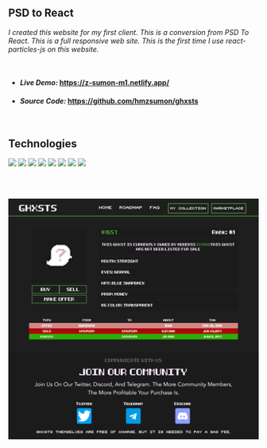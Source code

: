 ## **PSD to React**

_I created this website for my first client. This is a conversion from PSD To React. This is a full responsive web site. This is the first time I use react-particles-js on this website._

<br>

- #### _**Live Demo:**_ https://z-sumon-m1.netlify.app/
- #### _**Source Code:**_ https://github.com/hmzsumon/ghxsts

<br>

## Technologies

![](https://img.shields.io/static/v1?label=&message=HTML&color=red)
![](https://img.shields.io/static/v1?label=&message=CSS&color=<COLOR>)
![](https://img.shields.io/static/v1?label=&message=JAVASCRIPT&color=yellowgreen)
![](https://img.shields.io/static/v1?label=&message=REACT&color=79D8F7)
![](https://img.shields.io/static/v1?label=&message=REACT-ICONS&color=SUESS)
![](https://img.shields.io/static/v1?label=STYLED&message=COMPONENTS&color=5D2CA7)
![](https://img.shields.io/static/v1?label=&message=NETLIFY&color=F09B1A)
![](https://img.shields.io/static/v1?label=&message=REACT-PARTICLES-JS&color=DC2626)

<!-- ![](https://img.shields.io/static/v1?label=<LABEL>&message=<MESSAGE>&color=<COLOR>) -->
<br>
<br>

![](/src/images/ghxsts_master.png)
